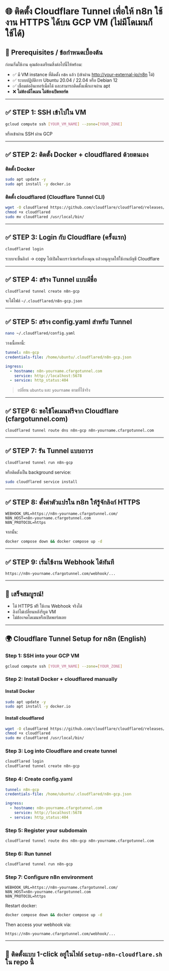 # 🌐 ติดตั้ง Cloudflare Tunnel เพื่อให้ n8n ใช้งาน HTTPS ได้บน GCP VM (ไม่มีโดเมนก็ใช้ได้)

## 📌 Prerequisites / ข้อกำหนดเบื้องต้น

ก่อนเริ่มใช้งาน คุณต้องเตรียมสิ่งต่อไปนี้ให้พร้อม:

* ✅ มี VM instance ที่ติดตั้ง `n8n` แล้ว (เข้าผ่าน [http://your-external-ip/n8n](http://your-external-ip/n8n) ได้)
* ✅ ระบบปฏิบัติการ Ubuntu 20.04 / 22.04 หรือ Debian 12
* ✅ เชื่อมต่ออินเทอร์เน็ตได้ และสามารถติดตั้งแพ็กเกจผ่าน apt
* ❌ **ไม่ต้องมีโดเมน ไม่ต้องเปิดพอร์ต**

---

## ✅ STEP 1: SSH เข้าไปใน VM

```bash
gcloud compute ssh [YOUR_VM_NAME] --zone=[YOUR_ZONE]
```

หรือเข้าผ่าน SSH ผ่าน GCP

---

## ✅ STEP 2: ติดตั้ง Docker + cloudflared ด้วยตนเอง

### ติดตั้ง Docker

```bash
sudo apt update -y
sudo apt install -y docker.io
```

### ติดตั้ง cloudflared (Cloudflare Tunnel CLI)

```bash
wget -O cloudflared https://github.com/cloudflare/cloudflared/releases/latest/download/cloudflared-linux-amd64
chmod +x cloudflared
sudo mv cloudflared /usr/local/bin/
```

---

## ✅ STEP 3: Login กับ Cloudflare (ครั้งแรก)

```bash
cloudflared login
```

ระบบจะขึ้นลิงก์ → copy ไปเปิดในเบราว์เซอร์เครื่องคุณ แล้วอนุญาตให้ใช้งานบัญชี Cloudflare

---

## ✅ STEP 4: สร้าง Tunnel แบบมีชื่อ

```bash
cloudflared tunnel create n8n-gcp
```

จะได้ไฟล์ `~/.cloudflared/n8n-gcp.json`

---

## ✅ STEP 5: สร้าง config.yaml สำหรับ Tunnel

```bash
nano ~/.cloudflared/config.yaml
```

วางเนื้อหานี้:

```yaml
tunnel: n8n-gcp
credentials-file: /home/ubuntu/.cloudflared/n8n-gcp.json

ingress:
  - hostname: n8n-yourname.cfargotunnel.com
    service: http://localhost:5678
  - service: http_status:404
```

> เปลี่ยน `ubuntu` และ `yourname` ตามที่ใช้จริง

---

## ✅ STEP 6: ขอใช้โดเมนฟรีจาก Cloudflare (cfargotunnel.com)

```bash
cloudflared tunnel route dns n8n-gcp n8n-yourname.cfargotunnel.com
```

---

## ✅ STEP 7: รัน Tunnel แบบถาวร

```bash
cloudflared tunnel run n8n-gcp
```

หรือติดตั้งเป็น background service:

```bash
sudo cloudflared service install
```

---

## ✅ STEP 8: ตั้งค่าตัวแปรใน n8n ให้รู้จักลิงก์ HTTPS

```env
WEBHOOK_URL=https://n8n-yourname.cfargotunnel.com/
N8N_HOST=n8n-yourname.cfargotunnel.com
N8N_PROTOCOL=https
```

จากนั้น:

```bash
docker compose down && docker compose up -d
```

---

## ✅ STEP 9: เริ่มใช้งาน Webhook ได้ทันที

```
https://n8n-yourname.cfargotunnel.com/webhook/...
```

---

## 🎉 เสร็จสมบูรณ์!

* ได้ HTTPS ฟรี ใช้งาน Webhook จริงได้
* ลิงก์ไม่เปลี่ยนหลังรีบูต VM
* ไม่ต้องจดโดเมนหรือเปิดพอร์ตเลย

---

## 🌍 Cloudflare Tunnel Setup for n8n (English)

### Step 1: SSH into your GCP VM

```bash
gcloud compute ssh [YOUR_VM_NAME] --zone=[YOUR_ZONE]
```

### Step 2: Install Docker + cloudflared manually

#### Install Docker

```bash
sudo apt update -y
sudo apt install -y docker.io
```

#### Install cloudflared

```bash
wget -O cloudflared https://github.com/cloudflare/cloudflared/releases/latest/download/cloudflared-linux-amd64
chmod +x cloudflared
sudo mv cloudflared /usr/local/bin/
```

### Step 3: Log into Cloudflare and create tunnel

```bash
cloudflared login
cloudflared tunnel create n8n-gcp
```

### Step 4: Create config.yaml

```yaml
tunnel: n8n-gcp
credentials-file: /home/ubuntu/.cloudflared/n8n-gcp.json

ingress:
  - hostname: n8n-yourname.cfargotunnel.com
    service: http://localhost:5678
  - service: http_status:404
```

### Step 5: Register your subdomain

```bash
cloudflared tunnel route dns n8n-gcp n8n-yourname.cfargotunnel.com
```

### Step 6: Run tunnel

```bash
cloudflared tunnel run n8n-gcp
```

### Step 7: Configure n8n environment

```env
WEBHOOK_URL=https://n8n-yourname.cfargotunnel.com/
N8N_HOST=n8n-yourname.cfargotunnel.com
N8N_PROTOCOL=https
```

Restart docker:

```bash
docker compose down && docker compose up -d
```

Then access your webhook via:

```
https://n8n-yourname.cfargotunnel.com/webhook/...
```

---

## 🧰 ติดตั้งแบบ 1-click อยู่ในไฟล์ `setup-n8n-cloudflare.sh` ใน repo นี้
